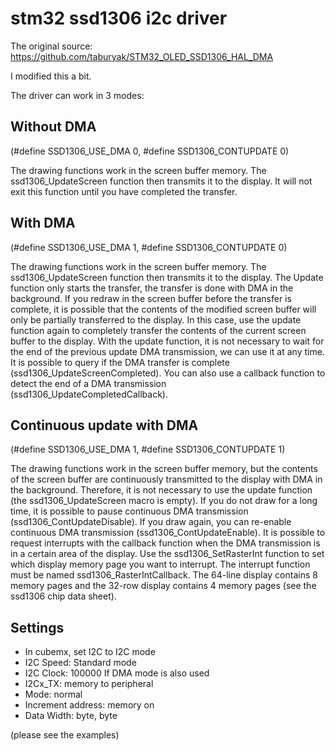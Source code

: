 # stm32 ssd1306 i2c driver

The original source: https://github.com/taburyak/STM32_OLED_SSD1306_HAL_DMA

I modified this a bit.

The driver can work in 3 modes:

## Without DMA 
(#define SSD1306_USE_DMA 0, #define SSD1306_CONTUPDATE 0)

The drawing functions work in the screen buffer memory. The ssd1306_UpdateScreen function then transmits it to the display. It will not exit this function until you have completed the transfer.

## With DMA 
(#define SSD1306_USE_DMA 1, #define SSD1306_CONTUPDATE 0)

The drawing functions work in the screen buffer memory. The ssd1306_UpdateScreen function then transmits it to the display. The Update function only starts the transfer, the transfer is done with DMA in the background. If you redraw in the screen buffer before the transfer is complete, it is possible that the contents of the modified screen buffer will only be partially transferred to the display. In this case, use the update function again to completely transfer the contents of the current screen buffer to the display. With the update function, it is not necessary to wait for the end of the previous update DMA transmission, we can use it at any time.
It is possible to query if the DMA transfer is complete (ssd1306_UpdateScreenCompleted). You can also use a callback function to detect the end of a DMA transmission (ssd1306_UpdateCompletedCallback).

## Continuous update with DMA 
(#define SSD1306_USE_DMA 1, #define SSD1306_CONTUPDATE 1)

The drawing functions work in the screen buffer memory, but the contents of the screen buffer are continuously transmitted to the display with DMA in the background. Therefore, it is not necessary to use the update function (the ssd1306_UpdateScreen macro is empty). If you do not draw for a long time, it is possible to pause continuous DMA transmission (ssd1306_ContUpdateDisable). If you draw again, you can re-enable continuous DMA transmission (ssd1306_ContUpdateEnable).
It is possible to request interrupts with the callback function when the DMA transmission is in a certain area of the display. Use the ssd1306_SetRasterInt function to set which display memory page you want to interrupt. The interrupt function must be named ssd1306_RasterIntCallback.
The 64-line display contains 8 memory pages and the 32-row display contains 4 memory pages (see the ssd1306 chip data sheet).

## Settings
- In cubemx, set I2C to I2C mode
- I2C Speed: Standard mode
- I2C Clock: 100000
If DMA mode is also used
- I2Cx_TX: memory to peripheral
- Mode: normal
- Increment address: memory on
- Data Width: byte, byte

(please see the examples)

